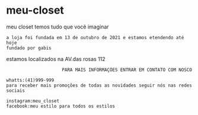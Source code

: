 # meu-closet
meu closet
    temos tudo que vocẽ imaginar

    a loja foi fundada em 13 de outubro de 2021 e estamos etendendo até hoje 
    fundado por gabis 


estamos localizados na AV.das rosas 112
                 
                         
                         PARA MAIS INFORMAÇÕES ENTRAR EM CONTATO COM NOSCO 

    whatts:(41)999-999
    para receber mais promoções de todas as novidades seguir nós nas redes sociais 

    instagram:meu_closet
    facebook:meu estilo para todos os estilos 